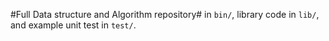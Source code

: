 #Full Data structure and Algorithm repository#
 in `bin/`, library code
in `lib/`, and example unit test in `test/`.
